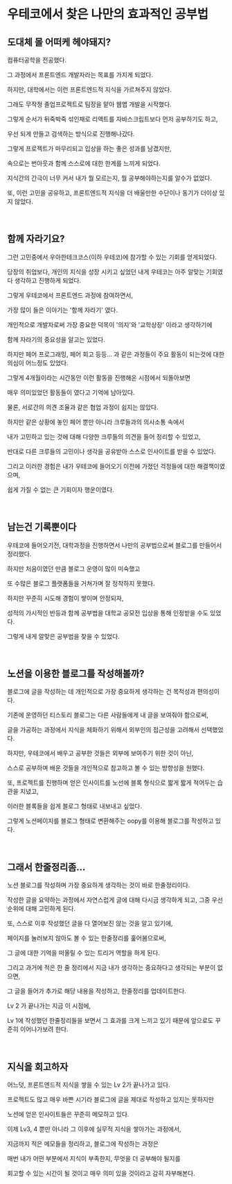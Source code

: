 # 우테코에서 찾은 나만의 효과적인 공부법

## 도대체 몰 어떠케 헤야돼지?

컴퓨터공학을 전공했다.

그 과정에서 프론트엔드 개발자라는 목표를 가지게 되었다.

하지만, 대학에서는 이런 프론트엔드적 지식을 가르쳐주지 않았다.

그래도 무작정 졸업프로젝트로 팀장을 맡아 웹앱 개발을 시작했다.

그렇게 순서가 뒤죽박죽 섞인채로 리액트를 자바스크립트보다 먼저 공부하기도 하고,

우선 되게 만들고 검색하는 방식으로 진행해나갔다.

그렇게 프로젝트가 마무리되고 입상을 하는 좋은 성과를 남겼지만,

속으로는 번아웃과 함께 스스로에 대한 한계를 느끼게 되었다.

지식간의 간극이 너무 커서 내가 뭘 모르는지, 뭘 공부해야하는지를 알수가 없었다.

또, 이런 고민을 공유하고, 프론트엔드적 지식을 더 배울만한 수단이나 동기가 더이상 있지 않았다.

<br />

## 함께 자라기요?

그런 고민중에서 우아한테크코스(이하 우테코)에 참가할 수 있는 기회를 얻게되었다.

당장의 취업보다, 개인의 지식을 성장 시키고 싶었던 내게 우테코는 아주 알맞는 기회였다 생각하고 진행하게 되었다.

그렇게 우테코에서 프론트엔드 과정에 참여하면서,

가장 많이 들은 이야기는 '함께 자라기' 였다.

개인적으로 개발자로써 가장 중요한 덕목이 '의지'와 '교학상장' 이라고 생각하기에

함께 자라기의 중요성을 알고는 있었다.

하지만 페어 프로그래밍, 페어 회고 등등... 과 같은 과정들이 주요 활동이 되는것에 대한 의심이 어느정도 있었다.

그렇게 4개월이라는 시간동안 이런 활동을 진행해온 시점에서 되돌아보면

매우 의미있었던 활동들이 였다고 기억에 남아있다.

물론, 서로간의 의견 조율과 같은 협업 과정이 쉽지는 않았다.

하지만 같은 상황에 놓인 페어 뿐만 아니라 크루들과의 의사소통 속에서

내가 고민하고 있는 것에 대해 다양한 크루들의 의견을 들어 정리할 수 있었고,

반대로 다른 크루들의 고민이나 생각을 공유받아 스스로 인사이트를 받을 수 있었다.

그리고 이러한 경험은 내가 우테코에 들어오기 이전에 가졌던 걱정들에 대한 해결책이였으며,

쉽게 가질 수 없는 큰 기회이자 행운이였다.

<br />

## 남는건 기록뿐이다

우테코에 들어오기전, 대학과정을 진행하면서 나만의 공부법으로써 블로그를 만들어서 정리했다.

하지만 처음이였던 만큼 블로그 운영이 많이 미숙했고

또 수많은 블로그 플랫폼들을 거쳐가며 잘 정착하지 못했다.

하지만 꾸준히 시도해 경험이 쌓이며 안정되자,

성적의 가시적인 반등과 함께 공부법을 대학교 공모전 입상을 통해 인정받을 수도 있었다.

그렇게 내게 알맞은 공부법을 찾을 수 있었다.

<br />

## 노션을 이용한 블로그를 작성해볼까?

블로그에 글을 작성하는 데 개인적으로 가장 중요하게 생각하는 건 목적성과 편의성이다.

기존에 운영하던 티스토리 블로그는 다른 사람들에게 내 글을 보여줘야 함으로써,

글을 가공하는 과정에서 지식을 체화하기 위해서 외부인의 접근성을 고려해서 선택했었다.

하지만, 우테코에서 배우고 공부한 것들은 외부에 보여주기 위한 것이 아닌,

스스로 공부하며 배운 것들을 개인적으로 참고하고 볼 수 있는 방향성을 원했다.

또, 프로젝트를 진행하며 얻은 인사이트를 노선에 블록 형식으로 짧게 짧게 적어두는 습관을 지녔고,

이러한 블록들을 쉽게 블로그 형태로 내보내고 싶었다.

그렇게 노션페이지를 블로그 형태로 변환해주는 oopy를 이용해 블로그를 작성하고 있다.

<br />

## 그래서 한줄정리좀...

노션 블로그를 작성하며 가장 중요하게 생각하는 것이 바로 한줄정리이다.

작성한 글을 요약하는 과정에서 자연스럽게 글에 대해 다시금 생각하게 되고, 그중 우선순위에 대해 고민하게 된다.

또, 스스로 이후 작성했던 글을 다 열어보진 않는 것을 알고 있기에,

페이지를 눌러보지 않아도 볼 수 있는 한줄정리를 훑어봄으로써,

그 글에 대한 기억을 떠올릴 수 있는 트리거 역할을 하게 된다.

그리고 과거에 적은 한 줄 정리에서 지금 내가 생각하는 중요하다고 생각되는 부분이 없으면,

그 글을 들어가 추가로 해당 내용을 작성하고, 한줄정리를 업데이트한다.

Lv 2 가 끝나가는 지금 이 시점에,

Lv 1에 작성했던 한줄정리들을 보면서 그 효과를 크게 느끼고 있기 때문에 앞으로도 꾸준히 이어나가보려 한다.

<br />

## 지식을 회고하자

어느덧, 프론트엔드적 지식을 쌓을 수 있는 Lv 2가 끝나가고 있다.

프로젝트도 많고 매우 바쁜 시기라 블로그에 글을 제대로 작성하고 있지는 못하지만

노션에 얻은 인사이트들은 꾸준히 메모하고 있다.

이제 Lv3, 4 뿐만 아니라 그 이후에 실무적 지식을 쌓아가는 과정에서,

지금까지 적은 메모들을 정리하고, 블로그에 작성하는 과정은

매번 내가 어떤 부분에서 지식이 부족한지, 무엇을 더 공부해야 될지를

회고할 수 있는 시간이 될 것이고 매우 의미 있을 것이라고 감히 자부해본다.
